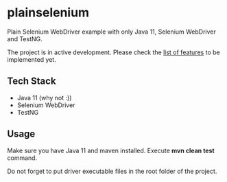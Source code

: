 # plainselenium
Plain Selenium WebDriver example with only Java 11, Selenium WebDriver and TestNG.

The project is in active development. Please check the [list of features](https://github.com/flodek/plainselenium/issues) to be implemented yet.

## Tech Stack
* Java 11 (why not :))
* Selenium WebDriver
* TestNG

## Usage
Make sure you have Java 11 and maven installed. Execute **mvn clean test** command.

Do not forget to put driver executable files in the root folder of the project.
